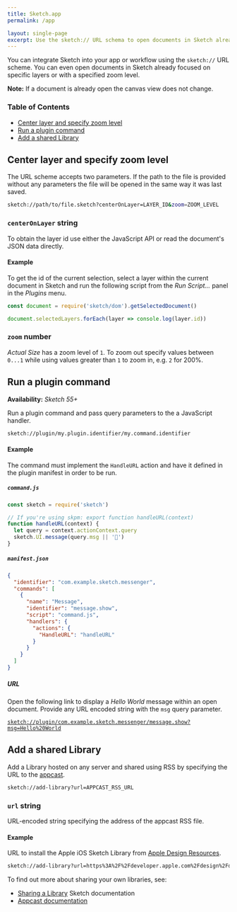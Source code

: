 ```yaml
---
title: Sketch.app
permalink: /app

layout: single-page
excerpt: Use the sketch:// URL schema to open documents in Sketch already focused on specific layers or with a specified zoom level.
---
```


You can integrate Sketch into your app or workflow using the `sketch://` URL scheme. You can even open documents in Sketch already focused on specific layers or with a specified zoom level.

**Note:** If a document is already open the canvas view does not change.

### Table of Contents

- [Center layer and specify zoom level](#center-layer)
- [Run a plugin command](#run-plugin-command)
- [Add a shared Library](#add-shared-library)

<a name="center-layer"></a>

## Center layer and specify zoom level

The URL scheme accepts two parameters. If the path to the file is provided without any parameters the file will be opened in the same way it was last saved.

```sh
sketch://path/to/file.sketch?centerOnLayer=LAYER_ID&zoom=ZOOM_LEVEL
```

### `centerOnLayer` string

To obtain the layer id use either the JavaScript API or read the document's JSON data directly.

#### Example

To get the id of the current selection, select a layer within the current document in Sketch and run the following script from the _Run Script…_ panel in the _Plugins_ menu.

```js
const document = require('sketch/dom').getSelectedDocument()

document.selectedLayers.forEach(layer => console.log(layer.id))
```

### `zoom` number

_Actual Size_ has a zoom level of `1`. To zoom out specify values between `0...1` while using values greater than `1` to zoom in, e.g. `2` for 200%.

<a name="run-plugin-command"></a>

## Run a plugin command

**Availability:** _Sketch 55+_

Run a plugin command and pass query parameters to the a JavaScript handler.

```sh
sketch://plugin/my.plugin.identifier/my.command.identifier
```

#### Example

The command must implement the `HandleURL` action and have it defined in the plugin manifest in order to be run.

##### `command.js`

```js
const sketch = require('sketch')

// If you're using skpm: export function handleURL(context)
function handleURL(context) {
  let query = context.actionContext.query
  sketch.UI.message(query.msg || '👋')
}
```

##### `manifest.json`

```json
{
  "identifier": "com.example.sketch.messenger",
  "commands": [
    {
      "name": "Message",
      "identifier": "message.show",
      "script": "command.js",
      "handlers": {
        "actions": {
          "HandleURL": "handleURL"
        }
      }
    }
  ]
}
```

##### URL

Open the following link to display a _Hello World_ message within an open document. Provide any URL encoded string with the `msg` query parameter.

[`sketch://plugin/com.example.sketch.messenger/message.show?msg=Hello%20World`](sketch://plugin/com.example.sketch.messenger/message.show?msg=Hello%20World)

<a name="add-shared-library"></a>

## Add a shared Library

Add a Library hosted on any server and shared using RSS by specifying the URL to the [appcast](https://sparkle-project.org/documentation/).

```sh
sketch://add-library?url=APPCAST_RSS_URL
```

### `url` string

URL-encoded string specifying the address of the appcast RSS file.

#### Example

URL to install the Apple iOS Sketch Library from [Apple Design Resources](https://developer.apple.com/design/resources/).

```sh
sketch://add-library?url=https%3A%2F%2Fdeveloper.apple.com%2Fdesign%2Fdownloads%2Fsketch.rss
```

To find out more about sharing your own libraries, see:

- [Sharing a Library](https://www.sketch.com/docs/libraries/#sharing-libraries) Sketch documentation
- [Appcast documentation](https://sparkle-project.org/documentation/)
